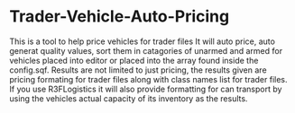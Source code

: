 # Trader-Vehicle-Auto-Pricing
This is a tool to help price vehicles for trader files
It will auto price, auto generat quality values, sort them in catagories of unarmed and armed for vehicles placed into editor or placed into the array found inside the
config.sqf. Results are not limited to just pricing, the results given are pricing formating for trader files along with class names list for trader files.
If you use R3FLogistics it will also provide formatting for can transport by using the vehicles actual capacity of its inventory as the results.
